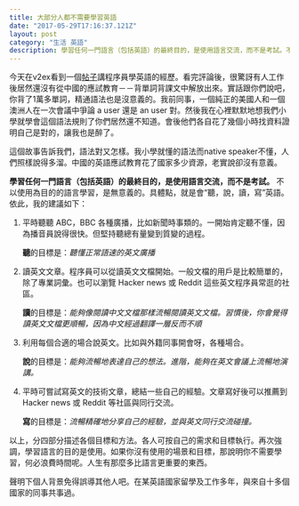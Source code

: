 ```yaml
---
title: 大部分人都不需要學習英語
date: "2017-05-29T17:16:37.121Z"
layout: post
category: "生活 英語"
description: 學習任何一門語言（包括英語）的最終目的，是使用語言交流，而不是考試。不以使用為目的的語言學習，是無意義的。具體點，就是會“聽，說，讀，寫”英語。
---
```


今天在v2ex看到一個[帖子](https://www.v2ex.com/t/364483)講程序員學英語的經歷。看完評論後，很驚訝有人工作後居然還沒有從中國的應試教育－－背單詞背課文中解放出來。實話跟你們說吧，你背了1萬多單詞，精通語法也是沒意義的。我前同事，一個純正的美國人和一個澳洲人在一次會議中爭論 a user 還是 an user 對。然後我在心裡默默地想我們小學就學會這個語法規則了你們居然還不知道。會後他們各自花了幾個小時找資料證明自己是對的，讓我也是醉了。

這個故事告訴我們，語法對又怎樣。我小學就懂的語法而native speaker不懂，人們照樣說得多溜。中國的英語應試教育花了國家多少資源，老實說卻沒有意義。

**學習任何一門語言（包括英語）的最終目的，是使用語言交流，而不是考試。**
不以使用為目的的語言學習，是無意義的。具體點，就是會“聽，說，讀，寫”英語。依此，我的建議如下：

1. 平時聽聽 ABC，BBC 各種廣播，比如新聞時事類的。一開始肯定聽不懂，因為播音員說得很快。但堅持聽總有量變到質變的過程。

    **聽**的目標是：*聽懂正常語速的英文廣播*

2. 讀英文文章。程序員可以從讀英文文檔開始。一般文檔的用戶是比較簡單的，除了專業詞彙。也可以瀏覽 Hacker news 或 Reddit 這些英文程序員常逛的社區。

    **讀**的目標是：*能夠像閱讀中文文檔那樣流暢閱讀英文文檔。習慣後，你會覺得讀英文文檔更順暢，因為中文經過翻譯一層反而不順*

3. 利用每個合適的場合說英文。比如與外籍同事開會呀，各種場合。

    **說**的目標是：*能夠流暢地表達自己的想法。進階，能夠在英文會議上流暢地演講。*

4. 平時可嘗試寫英文的技術文章，總結一些自己的經驗。文章寫好後可以推薦到 Hacker news 或 Reddit 等社區與同行交流。

    **寫**的目標是：*流暢精確地分享自己的經驗，並與英文同行交流碰撞。*

以上，分四部分描述各個目標和方法。各人可按自己的需求和目標執行。再次強調，學習語言的目的是使用。如果你沒有使用的場景和目標，那說明你不需要學習，何必浪費時間呢。人生有那麼多比語言更重要的東西。

聲明下個人背景免得誤導其他人吧。在某英語國家留學及工作多年，與來自十多個國家的同事共事過。
